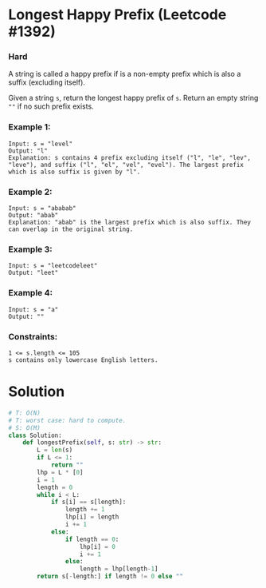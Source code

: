  Longest Happy Prefix (Leetcode #1392)
===============================
### Hard

A string is called a happy prefix if is a non-empty prefix which is also a suffix (excluding itself).

Given a string `s`, return the longest happy prefix of `s`. Return an empty string `""` if no such prefix exists.

 

### Example 1:
```
Input: s = "level"
Output: "l"
Explanation: s contains 4 prefix excluding itself ("l", "le", "lev", "leve"), and suffix ("l", "el", "vel", "evel"). The largest prefix which is also suffix is given by "l".
```

### Example 2:
```
Input: s = "ababab"
Output: "abab"
Explanation: "abab" is the largest prefix which is also suffix. They can overlap in the original string.
```

### Example 3:
```
Input: s = "leetcodeleet"
Output: "leet"
```

### Example 4:
```
Input: s = "a"
Output: ""
 ```

### Constraints:
```
1 <= s.length <= 105
s contains only lowercase English letters.
```

Solution
========

```python
# T: O(N)
# T: worst case: hard to compute.
# S: O(M)
class Solution:
    def longestPrefix(self, s: str) -> str:
        L = len(s)
        if L <= 1:
            return ""
        lhp = L * [0]
        i = 1
        length = 0
        while i < L:
            if s[i] == s[length]:
                length += 1
                lhp[i] = length
                i += 1
            else:
                if length == 0:
                    lhp[i] = 0
                    i += 1
                else:
                    length = lhp[length-1]
        return s[-length:] if length != 0 else ""
```
